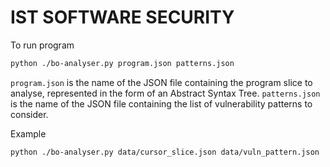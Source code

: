 # IST SOFTWARE SECURITY

To run program

```bash
python ./bo-analyser.py program.json patterns.json
```

`program.json`  is the name of the JSON file containing the program slice to analyse, represented in the form of an Abstract Syntax Tree. `patterns.json` is the name of the JSON file containing the list of vulnerability patterns to consider.

Example

```bash
python ./bo-analyser.py data/cursor_slice.json data/vuln_pattern.json
```
